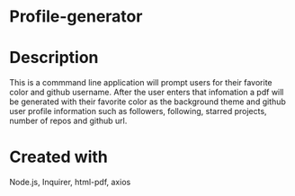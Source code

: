 # Profile-generator

# Description
This is a commmand line application will prompt users for their favorite color and github username.
After the user enters that infomation a pdf will be generated with their favorite color as the background theme
and github user profile information such as followers, following, starred projects, number of repos and github url.

# Created with 
Node.js,
Inquirer,
html-pdf,
axios
